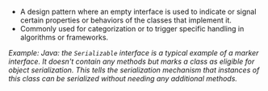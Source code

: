 - A design pattern where an empty interface is used to indicate or signal certain properties or behaviors of the classes that implement it.
- Commonly used for categorization or to trigger specific handling in algorithms or frameworks.

*Example: Java: the `Serializable` interface is a typical example of a marker interface. It doesn't contain any methods but marks a class as eligible for object serialization. This tells the serialization mechanism that instances of this class can be serialized without needing any additional methods.*